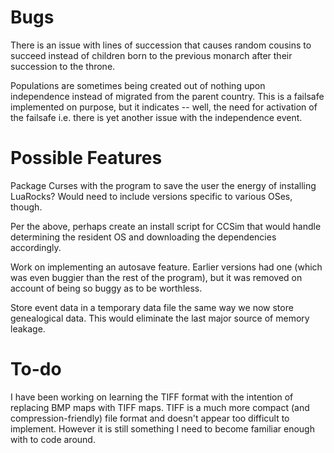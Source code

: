 # Bugs

There is an issue with lines of succession that causes random cousins to succeed instead of children born to the previous monarch after their succession to the throne.

Populations are sometimes being created out of nothing upon independence instead of migrated from the parent country. This is a failsafe implemented on purpose, but it indicates -- well, the need for activation of the failsafe i.e. there is yet another issue with the independence event.

# Possible Features

Package Curses with the program to save the user the energy of installing LuaRocks? Would need to include versions specific to various OSes, though.

Per the above, perhaps create an install script for CCSim that would handle determining the resident OS and downloading the dependencies accordingly.

Work on implementing an autosave feature. Earlier versions had one (which was even buggier than the rest of the program), but it was removed on account of being so buggy as to be worthless.

Store event data in a temporary data file the same way we now store genealogical data. This would eliminate the last major source of memory leakage.

# To-do

I have been working on learning the TIFF format with the intention of replacing BMP maps with TIFF maps. TIFF is a much more compact (and compression-friendly) file format and doesn't appear too difficult to implement. However it is still something I need to become familiar enough with to code around.
